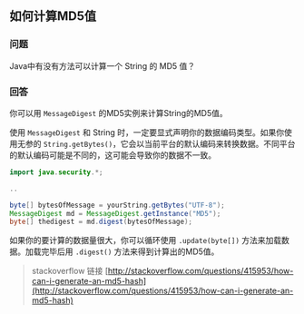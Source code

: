 ## 如何计算MD5值

### 问题

Java中有没有方法可以计算一个 String 的 MD5 值？

### 回答

你可以用 `MessageDigest` 的MD5实例来计算String的MD5值。

使用 `MessageDigest` 和 String 时，一定要显式声明你的数据编码类型。如果你使用无参的 `String.getBytes()`，它会以当前平台的默认编码来转换数据。不同平台的默认编码可能是不同的，这可能会导致你的数据不一致。

``` java
import java.security.*;

..

byte[] bytesOfMessage = yourString.getBytes("UTF-8");
MessageDigest md = MessageDigest.getInstance("MD5");
byte[] thedigest = md.digest(bytesOfMessage);
```

如果你的要计算的数据量很大，你可以循环使用 `.update(byte[])` 方法来加载数据。加载完毕后用 `.digest()` 方法来得到计算出的MD5值。

> stackoverflow 链接
[http://stackoverflow.com/questions/415953/how-can-i-generate-an-md5-hash](http://stackoverflow.com/questions/415953/how-can-i-generate-an-md5-hash)
